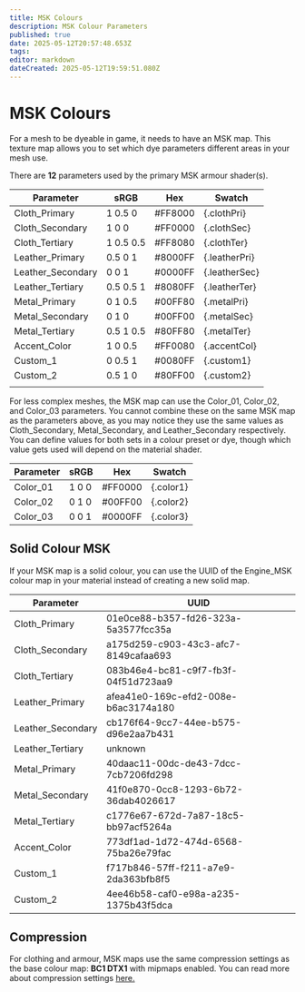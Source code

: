 ```yaml
---
title: MSK Colours
description: MSK Colour Parameters
published: true
date: 2025-05-12T20:57:48.653Z
tags: 
editor: markdown
dateCreated: 2025-05-12T19:59:51.080Z
---
```


# MSK Colours

For a mesh to be dyeable in game, it needs to have an MSK map. This texture map allows you to set which dye parameters different areas in your mesh use. 

There are **12** parameters used by the primary MSK armour shader(s).

| Parameter | sRGB | Hex | Swatch
|----------|----------|----------|----------|
|Cloth_Primary|1 0.5 0|#FF8000|{.clothPri}|
|Cloth_Secondary|1 0 0|#FF0000|{.clothSec}|
|Cloth_Tertiary|1 0.5 0.5|#FF8080|{.clothTer}|
|Leather_Primary|0.5 0 1|#8000FF|{.leatherPri}|
|Leather_Secondary|0 0 1|#0000FF|{.leatherSec}|
|Leather_Tertiary|0.5 0.5 1|#8080FF|{.leatherTer}|
|Metal_Primary|0 1 0.5|#00FF80|{.metalPri}|
|Metal_Secondary|0 1 0|#00FF00|{.metalSec}|
|Metal_Tertiary|0.5 1 0.5|#80FF80|{.metalTer}|
|Accent_Color|1 0 0.5|#FF0080|{.accentCol}|
|Custom_1|0 0.5 1|#0080FF|{.custom1}|
|Custom_2|0.5 1 0|#80FF00|{.custom2}|
|||||

For less complex meshes, the MSK map can use the Color_01, Color_02, and Color_03 parameters. You cannot combine these on the same MSK map as the parameters above, as you may notice they use the same values as Cloth_Secondary, Metal_Secondary, and Leather_Secondary respectively. You can define values for both sets in a colour preset or dye, though which value gets used will depend on the material shader.


| Parameter | sRGB | Hex | Swatch
|----------|----------|----------|----------|
|Color_01|1 0 0|#FF0000|{.color1}|
|Color_02|0 1 0|#00FF00|{.color2}|
|Color_03|0 0 1|#0000FF|{.color3}|


## Solid Colour MSK

If your MSK map is a solid colour, you can use the UUID of the Engine_MSK colour map in your material instead of creating a new solid map.

| Parameter |UUID
|----------|----------|
|Cloth_Primary|01e0ce88-b357-fd26-323a-5a3577fcc35a|
|Cloth_Secondary|a175d259-c903-43c3-afc7-8149cafaa693|
|Cloth_Tertiary|083b46e4-bc81-c9f7-fb3f-04f51d723aa9|
|Leather_Primary|afea41e0-169c-efd2-008e-b6ac3174a180|
|Leather_Secondary|cb176f64-9cc7-44ee-b575-d96e2aa7b431|
|Leather_Tertiary|unknown|
|Metal_Primary|40daac11-00dc-de43-7dcc-7cb7206fd298|
|Metal_Secondary|41f0e870-0cc8-1293-6b72-36dab4026617|
|Metal_Tertiary|c1776e67-672d-7a87-18c5-bb97acf5264a|
|Accent_Color|773df1ad-1d72-474d-6568-75ba26e79fac|
|Custom_1|f717b846-57ff-f211-a7e9-2da363bfb8f5|
|Custom_2|4ee46b58-caf0-e98a-a235-1375b43f5dca|

## Compression

For clothing and armour, MSK maps use the same compression settings as the base colour map: **BC1 DTX1** with mipmaps enabled. You can read more about compression settings [here.](https://wiki.bg3.community/Information/Textures/texture-types)

